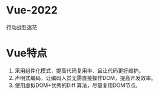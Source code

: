 # Vue-2022
行动战胜迷茫

# Vue特点
1. 采用组件化模式，提高代码复用率、且让代码更好维护。
2. 声明式编码，让编码人员无需直接操作DOM，提高开发效率。
3. 使用虚拟DOM+优秀的Diff 算法，尽量复用DOM节点。
